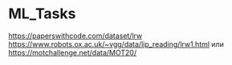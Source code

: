 # ML_Tasks
https://paperswithcode.com/dataset/lrw
https://www.robots.ox.ac.uk/~vgg/data/lip_reading/lrw1.html
или
https://motchallenge.net/data/MOT20/
